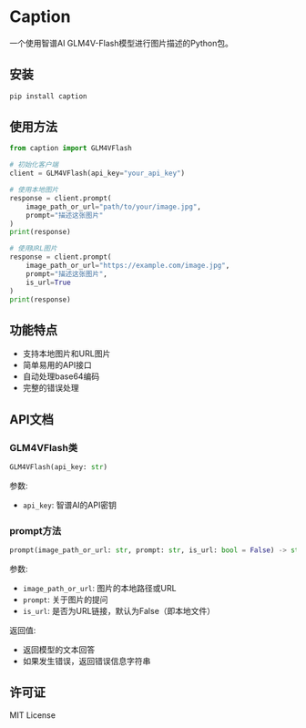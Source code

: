 # Caption

一个使用智谱AI GLM4V-Flash模型进行图片描述的Python包。

## 安装

```bash
pip install caption
```

## 使用方法

```python
from caption import GLM4VFlash

# 初始化客户端
client = GLM4VFlash(api_key="your_api_key")

# 使用本地图片
response = client.prompt(
    image_path_or_url="path/to/your/image.jpg",
    prompt="描述这张图片"
)
print(response)

# 使用URL图片
response = client.prompt(
    image_path_or_url="https://example.com/image.jpg",
    prompt="描述这张图片",
    is_url=True
)
print(response)
```

## 功能特点

- 支持本地图片和URL图片
- 简单易用的API接口
- 自动处理base64编码
- 完整的错误处理

## API文档

### GLM4VFlash类

```python
GLM4VFlash(api_key: str)
```

参数:
- `api_key`: 智谱AI的API密钥

### prompt方法

```python
prompt(image_path_or_url: str, prompt: str, is_url: bool = False) -> str
```

参数:
- `image_path_or_url`: 图片的本地路径或URL
- `prompt`: 关于图片的提问
- `is_url`: 是否为URL链接，默认为False（即本地文件）

返回值:
- 返回模型的文本回答
- 如果发生错误，返回错误信息字符串

## 许可证

MIT License 